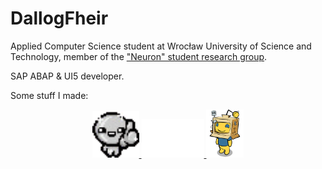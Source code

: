 # DallogFheir

Applied Computer Science student at Wrocław University of Science and Technology, member of the <a href="https://knneuron.pwr.edu.pl/">"Neuron" student research group</a>.

SAP ABAP & UI5 developer.

Some stuff I made:

<div align="center">
    <a href="https://dallogfheir.github.io/platynowy-bog/">
        <img width="75" src="assets/platynowy-bog.png" alt="Platynowy Bóg" title="Platynowy Bóg"/>
    </a>
    <a href="https://dallogfheir.github.io/cluedo-solver-v2">
        <img width="100" src="assets/cluedo-solver.png" alt="Cluedo Solver" title="Cluedo Solver"/>
    </a>
    <a href="https://www.reddit.com/user/BeginnerProjectsBot">
        <img width="60" src="assets/beginner-projects-bot.png" alt="Beginner Projects Bot" title="Beginner Projects Bot"/>
    </a>
</div>

